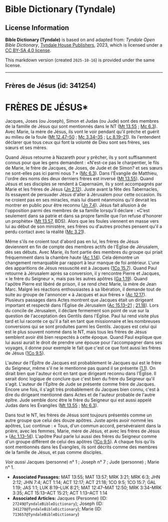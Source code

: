 # Bible Dictionary (Tyndale)

## License Information

**Bible Dictionary (Tyndale)** is based on and adapted from: _Tyndale Open Bible Dictionary_, [Tyndale House Publishers](https://tyndaleopenresources.com/), 2023, which is licensed under a [CC BY-SA 4.0 license](https://creativecommons.org/licenses/by-sa/4.0/legalcode.en).

This markdown version (created `2025-10-16`) is provided under the same license.



--------------------------------

## Frères de Jésus (id: 341254)

FRÈRES DE JÉSUS\*
=================

Jacques, Joses (ou Joseph), Simon et Judas (ou Jude) sont des membres de la famille de Jésus qui sont mentionnés dans le NT ([Mt 13\.55](https://ref.ly/Matt13:55) ; [Mc 6\.3](https://ref.ly/Mark6:3)). Avec Marie, la mère de Jésus, ils vont le voir pendant qu'il prêche et guérit au milieu de la foule ([Mt 12\.47–50](https://ref.ly/Matt12:47-Matt12:50) ; [Mc 3\.34–35](https://ref.ly/Mark3:34-Mark3:35) ; [Lc 8\.19–21](https://ref.ly/Luke8:19-Luke8:21)). Ils l'entendent déclarer que tous ceux qui font la volonté de Dieu sont ses frères, ses sœurs et ses mères.

Quand Jésus retourne à Nazareth pour y prêcher, ils y sont suffisamment connus pour que les gens demandent : «N'est\-ce pas le charpentier, le fils de Marie, le frère de Jacques, de Joses, de Jude et de Simon? et ses sœurs ne sont\-elles pas ici parmi nous ? » ([Mc 6\.3](https://ref.ly/Mark6:3)). Dans l'Évangile de Matthieu, l'ordre des noms des deux derniers frères est inversé ([Mt 13\.55](https://ref.ly/Matt13:55)). Quand Jésus et ses disciples se rendent à Capernaüm, ils y sont accompagnés par Marie et les frères de Jésus ([Jn 2\.12](https://ref.ly/John2:12)). Juste avant la fête des Tabernacles, ils essayent de persuader Jésus d'aller à Jérusalem pour cette occasion. Ils ne croient pas en ses miracles, mais lui disent néanmoins qu'il devrait les montrer en public pour être reconnu ([Jn 7\.4](https://ref.ly/John7:4)). Jésus fait allusion à de l'opposition parmi des membres de sa famille lorsqu'il déclare : «C’est seulement dans sa patrie et dans sa propre famille que l’on refuse d’honorer un prophète» ([Mt 13\.57](https://ref.ly/Matt13:57), BDS). Alors que les foules viennent en masse vers lui au début de son ministère, ses frères ou d'autres proches pensent qu'il a perdu contact avec la réalité ([Mc 3\.21](https://ref.ly/Mark3:21)). 

Même s'ils ne croient tout d'abord pas en lui, les frères de Jésus deviennent en fin de compte des membres actifs de l'Église de Jérusalem, dès ses débuts. Avec Marie, ils font partie des membres du groupe qui priait fréquemment dans la chambre haute ([Ac 1\.14](https://ref.ly/Acts1:14)). Cela démontre un changement remarquable par rapport à leur manque de foi antérieur. L'une des apparitions de Jésus ressuscité est à Jacques ([1Co 15\.7](https://ref.ly/1Cor15:7)). Quand Paul retourne à Jérusalem après sa conversion, il y rencontre Pierre et Jacques, « le frère du Seigneur », mais pas les autres apôtres ([Ga 1\.19](https://ref.ly/Gal1:19)). Quand l'apôtre Pierre est libéré de prison, il se rend chez Marie, la mère de Jean Marc. Malgré les réactions enthousiastes à sa libération, il demande tout de suite au groupe de l'annoncer « à Jacques et aux frères » ([Ac 12\.17](https://ref.ly/Acts12:17)). Plusieurs passages dans Actes montrent que Jacques était un dirigeant important et respecté dans l'Église de Jérusalem ([Ac 15\.13–21](https://ref.ly/Acts15:13-Acts15:21) ; [21\.18](https://ref.ly/Acts21:18)). Lors du concile de Jérusalem, il déclare fermement son point de vue sur la question de l'acceptation des Gentils dans l'Église. Paul lui rend visite plus tard et lui raconte ce qu'il a fait en tant que missionnaire et les nombreuses conversions qui se sont produites parmi les Gentils. Jacques est celui qui est le plus souvent nommé dans le NT, mais tous les frères de Jésus semblent avoir été bien respectés à cette époque. Quand Paul explique que lui aussi aurait le droit de prendre une épouse pour l'accompagner dans ses voyages, il donne pour exemple le fait que c'est ce que font aussi les frères de Jésus ([1Co 9\.5](https://ref.ly/1Cor9:5)).

L'auteur de l'Épître de Jacques est probablement le Jacques qui est le frère du Seigneur, même s'il ne le mentionne pas quand il se présente ([1\.1](https://ref.ly/Jas1:1)). On dirait bien que l'auteur écrit en tant que dirigeant reconnu dans l'Église. Il serait donc logique de conclure que c'est bien du frère du Seigneur qu'il s'agit. L'auteur de l'Épître de Jude se présente comme frère de Jacques. Encore une fois, il s'agit très probablement du Jacques bien connu, c'est à dire du dirigeant mentionné dans Actes et de l'auteur probable de l'autre épître. Jude semble donc être le frère du Seigneur qui est aussi appelé Judas dans les Évangiles ([Mt 13\.55](https://ref.ly/Matt13:55) ; [Mc 6\.3](https://ref.ly/Mark6:3)).

Dans tout le NT, les frères de Jésus sont toujours présentés comme un autre groupe que celui des douze apôtres. Juste après avoir nommé les apôtres, Luc continue : « Tous, d'un commun accord, persévéraient dans la prière, avec les femmes, Marie, mère de Jésus, et avec les frères de Jésus » ([Ac 1\.13–14](https://ref.ly/Acts1:13-Acts1:14)). L'apôtre Paul parle lui aussi des frères du Seigneur comme d'un groupe différent de celui des apôtres ([1Co 9\.5](https://ref.ly/1Cor9:5)). A chaque fois qu'ils sont mentionnés dans les Évangiles, ils sont décrits comme des membres de la famille de Jésus, et pas comme disciples.

*Voir aussi* Jacques (personne) n° 1 ; Joseph n° 7 ; Jude (personne) ; Marie n° 1.

* **Associated Passages:** MAT 13:55; MAT 13:57; MRK 3:21; MRK 6:3; JHN 2:12; JHN 7:4; ACT 1:14; ACT 12:17; ACT 21:18; 1CO 9:5; 1CO 15:7; GAL 1:19; JAS 1:1; LUK 8:19–LUK 8:21; MAT 12:47–MAT 12:50; MRK 3:34–MRK 3:35; ACT 15:13–ACT 15:21; ACT 1:13–ACT 1:14
* **Associated Articles:** Jacques (Personne) (ID: `27249@TyndaleBibleDictionary`); Joseph (ID: `341270@TyndaleBibleDictionary`); Marie (ID: `713657@TyndaleBibleDictionary`)

